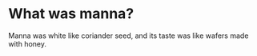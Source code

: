 # What was manna?

Manna was white like coriander seed, and its taste was like wafers made with honey.
